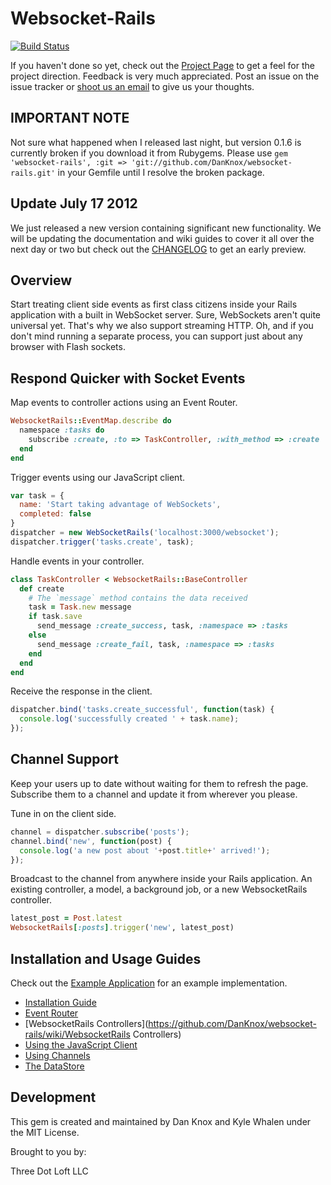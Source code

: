 # Websocket-Rails

[![Build Status](https://secure.travis-ci.org/DanKnox/websocket-rails.png)](https://secure.travis-ci.org/DanKnox/websocket-rails)

If you haven't done so yet, check out the [Project Page](http://danknox.github.com/websocket-rails/) to get a feel for the project direction. Feedback is very much appreciated. Post an issue on the issue tracker or [shoot us an email](mailto://support@threedotloft.com) to give us your thoughts.

## IMPORTANT NOTE

Not sure what happened when I released last night, but version 0.1.6 is
currently broken if you download it from Rubygems. Please use `gem
'websocket-rails', :git =>
'git://github.com/DanKnox/websocket-rails.git'` in your Gemfile until I
resolve the broken package.

## Update July 17 2012

We just released a new version containing significant new functionality. 
We will be updating the documentation and wiki guides to cover it all over the next day
or two but check out the
[CHANGELOG](https://github.com/DanKnox/websocket-rails/blob/master/CHANGELOG.md) to get an early preview.

## Overview

Start treating client side events as first class citizens inside your
Rails application with a built in WebSocket server. Sure, WebSockets
aren't quite universal yet. That's why we also support streaming HTTP.
Oh, and if you don't mind running a separate process, you can support
just about any browser with Flash sockets.

## Respond Quicker with Socket Events

Map events to controller actions using an Event Router.

````ruby
WebsocketRails::EventMap.describe do
  namespace :tasks do
    subscribe :create, :to => TaskController, :with_method => :create
  end
end
````

Trigger events using our JavaScript client.

````javascript
var task = {
  name: 'Start taking advantage of WebSockets',
  completed: false
}
dispatcher = new WebSocketRails('localhost:3000/websocket');
dispatcher.trigger('tasks.create', task);
````

Handle events in your controller.

````ruby
class TaskController < WebsocketRails::BaseController
  def create
    # The `message` method contains the data received
    task = Task.new message
    if task.save
      send_message :create_success, task, :namespace => :tasks
    else
      send_message :create_fail, task, :namespace => :tasks
    end
  end
end
````

Receive the response in the client.

````javascript
dispatcher.bind('tasks.create_successful', function(task) {
  console.log('successfully created ' + task.name);
});
````

## Channel Support

Keep your users up to date without waiting for them to refresh the page.
Subscribe them to a channel and update it from wherever you please.

Tune in on the client side.

````javascript
channel = dispatcher.subscribe('posts');
channel.bind('new', function(post) {
  console.log('a new post about '+post.title+' arrived!');
});
````

Broadcast to the channel from anywhere inside your Rails application. An
existing controller, a model, a background job, or a new WebsocketRails
controller.

````ruby
latest_post = Post.latest
WebsocketRails[:posts].trigger('new', latest_post)
````

## Installation and Usage Guides

Check out the [Example Application](https://github.com/DanKnox/websocket-rails-Example-Project) for an example implementation.

* [Installation
  Guide](https://github.com/DanKnox/websocket-rails/wiki/Installation-and-Setup)
* [Event
  Router](https://github.com/DanKnox/websocket-rails/wiki/The-Event-Router)
* [WebsocketRails Controllers](https://github.com/DanKnox/websocket-rails/wiki/WebsocketRails Controllers)
* [Using the JavaScript
  Client](https://github.com/DanKnox/websocket-rails/wiki/Using-the-JavaScript-Client)
* [Using
  Channels](https://github.com/DanKnox/websocket-rails/wiki/Working-with-Channels)
* [The
  DataStore](https://github.com/DanKnox/websocket-rails/wiki/Using-the-DataStore)

## Development

This gem is created and maintained by Dan Knox and Kyle Whalen under the MIT License.

Brought to you by:

Three Dot Loft LLC
